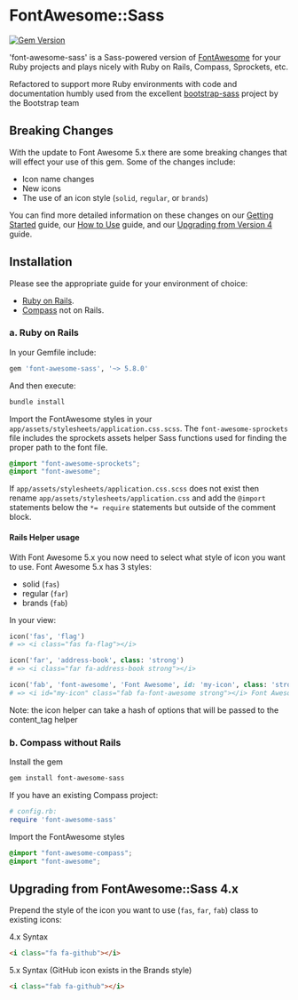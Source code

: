 # FontAwesome::Sass

[![Gem Version](https://badge.fury.io/rb/font-awesome-sass.svg)](https://badge.fury.io/rb/font-awesome-sass)

'font-awesome-sass' is a Sass-powered version of [FontAwesome](http://fortawesome.github.io/Font-Awesome/) for your Ruby projects and plays nicely with
 Ruby on Rails, Compass, Sprockets, etc.

 Refactored to support more Ruby environments with code and documentation humbly used from the excellent
 [bootstrap-sass](https://github.com/twbs/bootstrap-sass) project by the Bootstrap team

## Breaking Changes

With the update to Font Awesome 5.x there are some breaking changes that will effect your use of this gem. Some of the changes include:

  * Icon name changes
  * New icons
  * The use of an icon style (`solid`, `regular`, or `brands`)

You can find more detailed information on these changes on our [Getting Started](https://fontawesome.com/get-started/web-fonts-with-css) guide, our [How to Use](https://fontawesome.com/how-to-use/web-fonts-with-css) guide, and our [Upgrading from Version 4](https://fontawesome.com/how-to-use/upgrading-from-4) guide.

## Installation

Please see the appropriate guide for your environment of choice:

* [Ruby on Rails](#a-ruby-on-rails).
* [Compass](#b-compass-without-rails) not on Rails.

### a. Ruby on Rails

In your Gemfile include:

```ruby
gem 'font-awesome-sass', '~> 5.8.0'
```

And then execute:

```sh
bundle install
```

Import the FontAwesome styles in your `app/assets/stylesheets/application.css.scss`. The `font-awesome-sprockets` file
includes the sprockets assets helper Sass functions used for finding the proper path to the font file.

```scss
@import "font-awesome-sprockets";
@import "font-awesome";
```

If `app/assets/stylesheets/application.css.scss` does not exist then rename `app/assets/stylesheets/application.css` and add the `@import` statements below the `*= require` statements but outside of the comment block.

#### Rails Helper usage

With Font Awesome 5.x you now need to select what style of icon you want to use. Font Awesome 5.x has 3 styles:

  * solid (`fas`)
  * regular (`far`)
  * brands (`fab`)

In your view:

```ruby
icon('fas', 'flag')
# => <i class="fas fa-flag"></i>
```

```ruby
icon('far', 'address-book', class: 'strong')
# => <i class="far fa-address-book strong"></i>
```

```ruby
icon('fab', 'font-awesome', 'Font Awesome', id: 'my-icon', class: 'strong')
# => <i id="my-icon" class="fab fa-font-awesome strong"></i> Font Awesome
```

Note: the icon helper can take a hash of options that will be passed to the content_tag helper

### b. Compass without Rails

Install the gem

```sh
gem install font-awesome-sass
```

If you have an existing Compass project:

```ruby
# config.rb:
require 'font-awesome-sass'
```

Import the FontAwesome styles

```scss
@import "font-awesome-compass";
@import "font-awesome";
```

## Upgrading from FontAwesome::Sass 4.x

Prepend the style of the icon you want to use (`fas`, `far`, `fab`) class to existing icons:

4.x Syntax

```html
<i class="fa fa-github"></i>
```

5.x Syntax (GitHub icon exists in the Brands style)

```html
<i class="fab fa-github"></i>
```
